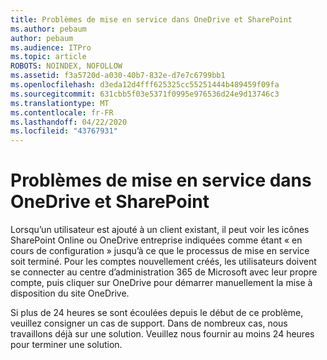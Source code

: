 ```yaml
---
title: Problèmes de mise en service dans OneDrive et SharePoint
ms.author: pebaum
author: pebaum
ms.audience: ITPro
ms.topic: article
ROBOTS: NOINDEX, NOFOLLOW
ms.assetid: f3a5720d-a030-40b7-832e-d7e7c6799bb1
ms.openlocfilehash: d3eda12d4fff625325cc55251444b489459f09fa
ms.sourcegitcommit: 631cbb5f03e5371f0995e976536d24e9d13746c3
ms.translationtype: MT
ms.contentlocale: fr-FR
ms.lasthandoff: 04/22/2020
ms.locfileid: "43767931"
---
```

# <a name="provisioning-issues-in-onedrive-and-sharepoint"></a>Problèmes de mise en service dans OneDrive et SharePoint

Lorsqu’un utilisateur est ajouté à un client existant, il peut voir les icônes SharePoint Online ou OneDrive entreprise indiquées comme étant « en cours de configuration » jusqu’à ce que le processus de mise en service soit terminé. Pour les comptes nouvellement créés, les utilisateurs doivent se connecter au centre d’administration 365 de Microsoft avec leur propre compte, puis cliquer sur OneDrive pour démarrer manuellement la mise à disposition du site OneDrive.
  
Si plus de 24 heures se sont écoulées depuis le début de ce problème, veuillez consigner un cas de support. Dans de nombreux cas, nous travaillons déjà sur une solution. Veuillez nous fournir au moins 24 heures pour terminer une solution.
  